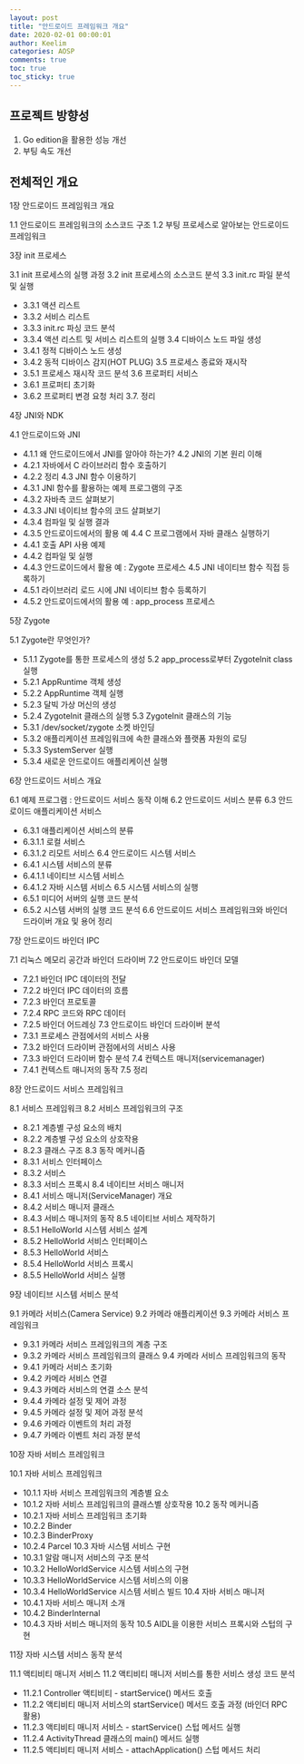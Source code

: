 ```yaml
---
layout: post
title: "안드로이드 프레임워크 개요"
date: 2020-02-01 00:00:01
author: Keelim
categories: AOSP
comments: true
toc: true
toc_sticky: true
---
```


## 프로젝트 방향성 
1. Go edition을 활용한 성능 개선
2. 부팅 속도 개선

## 전체적인 개요

1장 안드로이드 프레임워크 개요

1.1 안드로이드 프레임워크의 소스코드 구조
1.2 부팅 프로세스로 알아보는 안드로이드 프레임워크


3장 init 프로세스

3.1 init 프로세스의 실행 과정
3.2 init 프로세스의 소스코드 분석
3.3 init.rc 파일 분석 및 실행
- 3.3.1 액션 리스트
- 3.3.2 서비스 리스트
- 3.3.3 init.rc 파싱 코드 분석
- 3.3.4 액션 리스트 및 서비스 리스트의 실행
3.4 디바이스 노드 파일 생성
- 3.4.1 정적 디바이스 노드 생성
- 3.4.2 동적 디바이스 감지(HOT PLUG)
3.5 프로세스 종료와 재시작
- 3.5.1 프로세스 재시작 코드 분석
3.6 프로퍼티 서비스
- 3.6.1 프로퍼티 초기화
- 3.6.2 프로퍼티 변경 요청 처리
3.7. 정리

4장 JNI와 NDK

4.1 안드로이드와 JNI
- 4.1.1 왜 안드로이드에서 JNI를 알아야 하는가?
4.2 JNI의 기본 원리 이해
- 4.2.1 자바에서 C 라이브러리 함수 호출하기
- 4.2.2 정리
4.3 JNI 함수 이용하기
- 4.3.1 JNI 함수를 활용하는 예제 프로그램의 구조
- 4.3.2 자바측 코드 살펴보기
- 4.3.3 JNI 네이티브 함수의 코드 살펴보기
- 4.3.4 컴파일 및 실행 결과
- 4.3.5 안드로이드에서의 활용 예
4.4 C 프로그램에서 자바 클래스 실행하기
- 4.4.1 호출 API 사용 예제
- 4.4.2 컴파일 및 실행
- 4.4.3 안드로이드에서 활용 예 : Zygote 프로세스
4.5 JNI 네이티브 함수 직접 등록하기
- 4.5.1 라이브러리 로드 시에 JNI 네이티브 함수 등록하기
- 4.5.2 안드로이드에서의 활용 예 : app_process 프로세스

5장 Zygote

5.1 Zygote란 무엇인가?
- 5.1.1 Zygote를 통한 프로세스의 생성
5.2 app_process로부터 ZygoteInit class 실행
- 5.2.1 AppRuntime 객체 생성
- 5.2.2 AppRuntime 객체 실행
- 5.2.3 달빅 가상 머신의 생성
- 5.2.4 ZygoteInit 클래스의 실행
5.3 ZygoteInit 클래스의 기능
- 5.3.1 /dev/socket/zygote 소켓 바인딩
- 5.3.2 애플리케이션 프레임워크에 속한 클래스와 플랫폼 자원의 로딩
- 5.3.3 SystemServer 실행
- 5.3.4 새로운 안드로이드 애플리케이션 실행

6장 안드로이드 서비스 개요

6.1 예제 프로그램 : 안드로이드 서비스 동작 이해
6.2 안드로이드 서비스 분류
6.3 안드로이드 애플리케이션 서비스
- 6.3.1 애플리케이션 서비스의 분류
- 6.3.1.1 로컬 서비스
- 6.3.1.2 리모트 서비스
6.4 안드로이드 시스템 서비스
- 6.4.1 시스템 서비스의 분류
- 6.4.1.1 네이티브 시스템 서비스
- 6.4.1.2 자바 시스템 서비스
6.5 시스템 서비스의 실행
- 6.5.1 미디어 서버의 실행 코드 분석
- 6.5.2 시스템 서버의 실행 코드 분석
6.6 안드로이드 서비스 프레임워크와 바인더 드라이버 개요 및 용어 정리

7장 안드로이드 바인더 IPC

7.1 리눅스 메모리 공간과 바인더 드라이버
7.2 안드로이드 바인더 모델
- 7.2.1 바인더 IPC 데이터의 전달
- 7.2.2 바인더 IPC 데이터의 흐름
- 7.2.3 바인더 프로토콜
- 7.2.4 RPC 코드와 RPC 데이터
- 7.2.5 바인더 어드레싱
7.3 안드로이드 바인더 드라이버 분석
- 7.3.1 프로세스 관점에서의 서비스 사용
- 7.3.2 바인더 드라이버 관점에서의 서비스 사용
- 7.3.3 바인더 드라이버 함수 분석
7.4 컨텍스트 매니저(servicemanager)
- 7.4.1 컨텍스트 매니저의 동작
7.5 정리

8장 안드로이드 서비스 프레임워크

8.1 서비스 프레임워크
8.2 서비스 프레임워크의 구조
- 8.2.1 계층별 구성 요소의 배치
- 8.2.2 계층별 구성 요소의 상호작용
- 8.2.3 클래스 구조
8.3 동작 메커니즘
- 8.3.1 서비스 인터페이스
- 8.3.2 서비스
- 8.3.3 서비스 프록시
8.4 네이티브 서비스 매니저
- 8.4.1 서비스 매니저(ServiceManager) 개요
- 8.4.2 서비스 매니저 클래스
- 8.4.3 서비스 매니저의 동작
8.5 네이티브 서비스 제작하기
- 8.5.1 HelloWorld 시스템 서비스 설계
- 8.5.2 HelloWorld 서비스 인터페이스
- 8.5.3 HelloWorld 서비스
- 8.5.4 HelloWorld 서비스 프록시
- 8.5.5 HelloWorld 서비스 실행

9장 네이티브 시스템 서비스 분석

9.1 카메라 서비스(Camera Service)
9.2 카메라 애플리케이션
9.3 카메라 서비스 프레임워크
- 9.3.1 카메라 서비스 프레임워크의 계층 구조
- 9.3.2 카메라 서비스 프레임워크의 클래스
9.4 카메라 서비스 프레임워크의 동작
- 9.4.1 카메라 서비스 초기화
- 9.4.2 카메라 서비스 연결
- 9.4.3 카메라 서비스의 연결 소스 분석
- 9.4.4 카메라 설정 및 제어 과정
- 9.4.5 카메라 설정 및 제어 과정 분석
- 9.4.6 카메라 이벤트의 처리 과정
- 9.4.7 카메라 이벤트 처리 과정 분석

10장 자바 서비스 프레임워크

10.1 자바 서비스 프레임워크
- 10.1.1 자바 서비스 프레임워크의 계층별 요소
- 10.1.2 자바 서비스 프레임워크의 클래스별 상호작용
10.2 동작 메커니즘
- 10.2.1 자바 서비스 프레임워크 초기화
- 10.2.2 Binder
- 10.2.3 BinderProxy
- 10.2.4 Parcel
10.3 자바 시스템 서비스 구현
- 10.3.1 알람 매니저 서비스의 구조 분석
- 10.3.2 HelloWorldService 시스템 서비스의 구현
- 10.3.3 HelloWorldService 시스템 서비스의 이용
- 10.3.4 HelloWorldService 시스템 서비스 빌드
10.4 자바 서비스 매니저
- 10.4.1 자바 서비스 매니저 소개
- 10.4.2 BinderInternal
- 10.4.3 자바 서비스 매니저의 동작
10.5 AIDL을 이용한 서비스 프록시와 스텁의 구현

11장 자바 시스템 서비스 동작 분석

11.1 액티비티 매니저 서비스
11.2 액티비티 매니저 서비스를 통한 서비스 생성 코드 분석
- 11.2.1 Controller 액티비티 - startService() 메서드 호출
- 11.2.2 액티비티 매니저 서비스의 startService() 메서드 호출 과정 (바인더 RPC 활용)
- 11.2.3 액티비티 매니저 서비스 - startService() 스텁 메서드 실행
- 11.2.4 ActivityThread 클래스의 main() 메서드 실행
- 11.2.5 액티비티 매니저 서비스 - attachApplication() 스텁 메서드 처리

